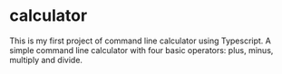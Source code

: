 # calculator
This is my first project of command line calculator using Typescript.
A simple command line calculator with four basic operators: plus, minus, multiply and divide.
